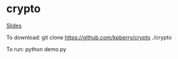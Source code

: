 # crypto

[Slides](https://docs.google.com/presentation/d/1vOGB6qleJCOJqziWtwupg8KF5MdYpLC_WPsnyvKbyR0/edit?usp=sharing)

To download:
    git clone https://github.com/kpberry/crypto ./crypto

To run:
    python demo.py
